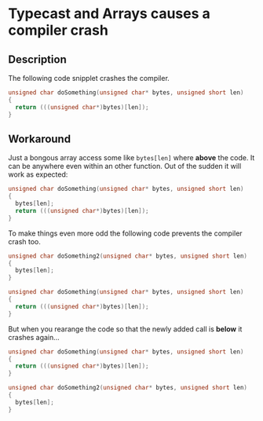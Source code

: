 # Typecast and Arrays causes a compiler crash

## Description

The following code snipplet crashes the compiler. 

```C
unsigned char doSomething(unsigned char* bytes, unsigned short len)
{
  return (((unsigned char*)bytes)[len]);
}
```
## Workaround

Just a bongous array access some like `bytes[len]` where **above** the code. It 
can be anywhere even within an other function. Out of the sudden it will work 
as expected: 

```C
unsigned char doSomething(unsigned char* bytes, unsigned short len)
{
  bytes[len];
  return (((unsigned char*)bytes)[len]);
}
```
To make things even more odd the following code prevents the compiler crash too.

```C
unsigned char doSomething2(unsigned char* bytes, unsigned short len)
{
  bytes[len];
}

unsigned char doSomething(unsigned char* bytes, unsigned short len)
{
  return (((unsigned char*)bytes)[len]);
}
```

But when you rearange the code so that the newly added call is **below** it crashes again...   

```C
unsigned char doSomething(unsigned char* bytes, unsigned short len)
{
  return (((unsigned char*)bytes)[len]);
}

unsigned char doSomething2(unsigned char* bytes, unsigned short len)
{
  bytes[len];
}
```
